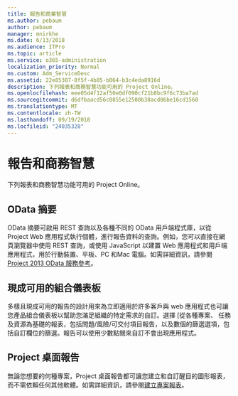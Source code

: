 ```yaml
---
title: 報告和商業智慧
ms.author: pebaum
author: pebaum
manager: mnirkhe
ms.date: 6/13/2018
ms.audience: ITPro
ms.topic: article
ms.service: o365-administration
localization_priority: Normal
ms.custom: Adm_ServiceDesc
ms.assetid: 22e85387-8f5f-4b85-b064-b3c4eda8916d
description: 下列報表和商務智慧功能可用的 Project Online。
ms.openlocfilehash: eee05d4f12af50e0df090cf21b8bc9f6c73ba7ad
ms.sourcegitcommit: d6dfbaacd56c0855e12500b38acd06be16cd1560
ms.translationtype: MT
ms.contentlocale: zh-TW
ms.lasthandoff: 09/19/2018
ms.locfileid: "24035328"
---
```

# <a name="reporting-and-business-intelligence"></a>報告和商務智慧

下列報表和商務智慧功能可用的 Project Online。
  
## <a name="odata-feeds"></a>OData 摘要
<a name="bkmk_ODataFeeds"> </a>

OData 摘要可啟用 REST 查詢以及各種不同的 OData 用戶端程式庫，以從 Project Web 應用程式執行個體，進行報告資料的查詢。例如，您可以直接在網頁瀏覽器中使用 REST 查詢，或使用 JavaScript 以建置 Web 應用程式和用戶端應用程式，用於行動裝置、平板、PC 和Mac 電腦。如需詳細資訊，請參閱[Project 2013 OData 服務參考](http://go.microsoft.com/fwlink/?LinkID=823655&amp;clcid=0x409)。
  
## <a name="out-of-the-box-portfolio-dashboards"></a>現成可用的組合儀表板
<a name="bkmk_OutOfTheBoxPortfolioDashboards"> </a>

多樣且現成可用的報告的設計用來為立即適用於許多客戶與 web 應用程式也可讓您產品組合儀表板以幫助您滿足組織的特定需求的自訂。選擇 [從各種專案、 任務及資源為基礎的報表，包括問題/風險/可交付項目報告，以及數個的篩選選項，包括自訂欄位的篩選。報告可以使用少數點閱來自訂不會出現應用程式。 
  
## <a name="project-desktop-reporting"></a>Project 桌面報告
<a name="bkmk_ProjectDesktopReporting"> </a>

無論您想要的何種專案，Project 桌面報告都可讓您建立和自訂醒目的圖形報表，而不需依賴任何其他軟體。如需詳細資訊，請參閱[建立專案報表](http://go.microsoft.com/fwlink/?LinkID=823657&amp;clcid=0x409)。
  

